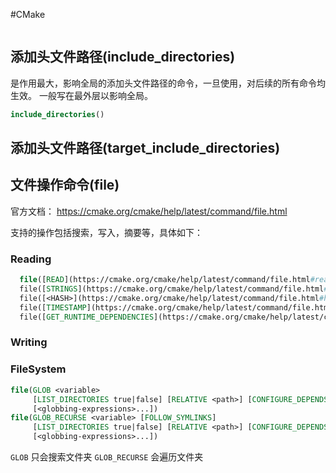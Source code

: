 #CMake 

```toc

```


## 添加头文件路径(include_directories)

是作用最大，影响全局的添加头文件路径的命令，一旦使用，对后续的所有命令均生效。
一般写在最外层以影响全局。

```CMake
include_directories()
```

## 添加头文件路径(target_include_directories)



## 文件操作命令(file)

官方文档：
	https://cmake.org/cmake/help/latest/command/file.html

支持的操作包括搜索，写入，摘要等，具体如下：

### Reading

```CMake
  file([READ](https://cmake.org/cmake/help/latest/command/file.html#read) <filename> <out-var> [...])
  file([STRINGS](https://cmake.org/cmake/help/latest/command/file.html#strings) <filename> <out-var> [...])
  file([<HASH>](https://cmake.org/cmake/help/latest/command/file.html#hash) <filename> <out-var>)
  file([TIMESTAMP](https://cmake.org/cmake/help/latest/command/file.html#timestamp) <filename> <out-var> [...])
  file([GET_RUNTIME_DEPENDENCIES](https://cmake.org/cmake/help/latest/command/file.html#get-runtime-dependencies) [...])
```

### Writing


### FileSystem

```CMake
file(GLOB <variable>
     [LIST_DIRECTORIES true|false] [RELATIVE <path>] [CONFIGURE_DEPENDS]
     [<globbing-expressions>...])
file(GLOB_RECURSE <variable> [FOLLOW_SYMLINKS]
     [LIST_DIRECTORIES true|false] [RELATIVE <path>] [CONFIGURE_DEPENDS]
     [<globbing-expressions>...])
```

`GLOB` 只会搜索文件夹
`GLOB_RECURSE` 会遍历文件夹





